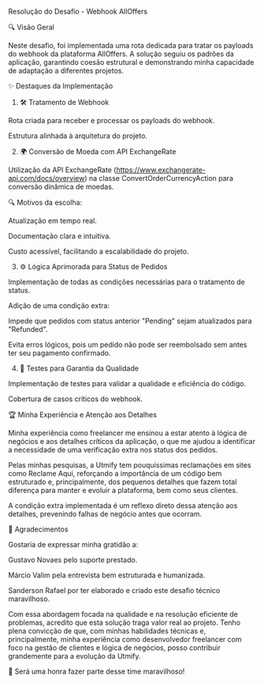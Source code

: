 Resolução do Desafio - Webhook AllOffers

🔍 Visão Geral

Neste desafio, foi implementada uma rota dedicada para tratar os payloads do webhook da plataforma AllOffers. A solução seguiu os padrões da aplicação, garantindo coesão estrutural e demonstrando minha capacidade de adaptação a diferentes projetos.

✨ Destaques da Implementação

1. 🛠️ Tratamento de Webhook

Rota criada para receber e processar os payloads do webhook.

Estrutura alinhada à arquitetura do projeto.

2. 🌍 Conversão de Moeda com API ExchangeRate

Utilização da API ExchangeRate (https://www.exchangerate-api.com/docs/overview) na classe ConvertOrderCurrencyAction para conversão dinâmica de moedas.

🔍 Motivos da escolha:

Atualização em tempo real.

Documentação clara e intuitiva.

Custo acessível, facilitando a escalabilidade do projeto.

3. ⚙️ Lógica Aprimorada para Status de Pedidos

Implementação de todas as condições necessárias para o tratamento de status.

Adição de uma condição extra:

Impede que pedidos com status anterior "Pending" sejam atualizados para "Refunded".

Evita erros lógicos, pois um pedido não pode ser reembolsado sem antes ter seu pagamento confirmado.

4. 🔧 Testes para Garantia da Qualidade

Implementação de testes para validar a qualidade e eficiência do código.

Cobertura de casos críticos do webhook.

🏆 Minha Experiência e Atenção aos Detalhes

Minha experiência como freelancer me ensinou a estar atento à lógica de negócios e aos detalhes críticos da aplicação, o que me ajudou a identificar a necessidade de uma verificação extra nos status dos pedidos.

Pelas minhas pesquisas, a Utmify tem pouquíssimas reclamações em sites como Reclame Aqui, reforçando a importância de um código bem estruturado e, principalmente, dos pequenos detalhes que fazem total diferença para manter e evoluir a plataforma, bem como seus clientes.

A condição extra implementada é um reflexo direto dessa atenção aos detalhes, prevenindo falhas de negócio antes que ocorram.

🚀 Agradecimentos

Gostaria de expressar minha gratidão a:

Gustavo Novaes pelo suporte prestado.

Márcio Valim pela entrevista bem estruturada e humanizada.

Sanderson Rafael por ter elaborado e criado este desafio técnico maravilhoso.

Com essa abordagem focada na qualidade e na resolução eficiente de problemas, acredito que esta solução traga valor real ao projeto. Tenho plena convicção de que, com minhas habilidades técnicas e, principalmente, minha experiência como desenvolvedor freelancer com foco na gestão de clientes e lógica de negócios, posso contribuir grandemente para a evolução da Utmify.

🌟 Será uma honra fazer parte desse time maravilhoso!
